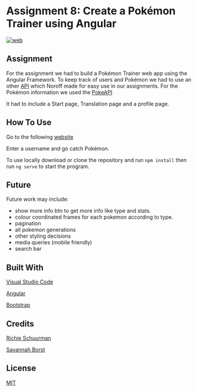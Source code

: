 # Assignment 8: Create a Pokémon Trainer using Angular
[![web](https://img.shields.io/static/v1?logo=heroku&message=Online&label=Heroku&color=430098)](https://pumpkin-tart-63407.herokuapp.com/login)
## Assignment
For the assignment we had to build a Pokémon Trainer web app using the Angular Framework.
To keep track of users and Pokémon we had to use an other [API](https://github.com/dewald-els/noroff-assignment-api) which Noroff made for easy use in our assignments.
For the Pokémon information we used the [PokeAPI](https://pokeapi.co/)

It had to include a Start page, Translation page and a profile page.

## How To Use
Go to the following [website](https://pumpkin-tart-63407.herokuapp.com/login)

Enter a username and go catch Pokémon.

To use locally download or clone the repository and run `npm install` then run `ng serve` to start the program.

## Future
Future work may include:
- show more info btn to get more info like type and stats.
- colour coordinated frames for each pokemon according to type.
- pagination
- all pokemon generations
- other styling decisions
- media queries (mobile friendly)
- search bar

## Built With
[Visual Studio Code](https://code.visualstudio.com/)

[Angular](https://angular.io/)

[Bootstrap](https://getbootstrap.com/)

## Credits
[Richie Schuurman](https://github.com/RichieSchuurman)

[Savannah Borst](https://github.com/savannah-borst)

## License
[MIT](https://choosealicense.com/licenses/mit/)
